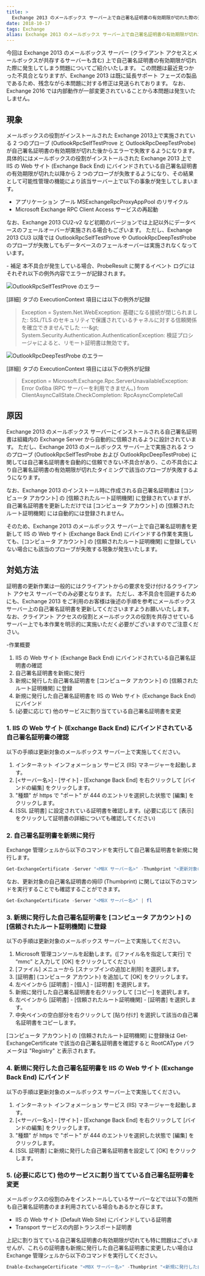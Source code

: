 ```yaml
---
title: >
  Exchange 2013 のメールボックス サーバー上で自己署名証明書の有効期限が切れた際の注意点
date: 2018-10-17
tags: Exchange
alias: Exchange 2013 のメールボックス サーバー上で自己署名証明書の有効期限が切れた際の注意点/index.html
---
```

今回は Exchange 2013 のメールボックス サーバー (クライアント アクセスとメールボックスが共存するサーバーも含む) 上で自己署名証明書の有効期限が切れた際に発生してしまう問題についてご紹介いたします。
この問題は最近見つかった不具合となりますが、Exchange 2013 は既に延長サポート フェーズの製品であるため、残念ながら本問題に対する修正は見送られております。
なお、Exchange 2016 では内部動作が一部変更されていることから本問題は発生いたしません。

## 現象
メールボックスの役割がインストールされた Exchange 2013上で実施されている 2 つのプローブ (OutlookRpcSelfTestProve と OutlookRpcDeepTestProbe) が自己署名証明書の有効期限が切れた後からエラーで失敗するようになります。 具体的にはメールボックスの役割がインストールされた Exchange 2013 上で IIS の Web サイト (Exchange Back End) にバインドされている自己署名証明書の有効期限が切れた以降から 2 つのプローブが失敗するようになり、その結果として可能性管理の機能により該当サーバー上で以下の事象が発生してしまいます。

- アプリケーション プール MSExchangeRpcProxyAppPool のリサイクル
- Microsoft Exchange RPC Client Access サービスの再起動

なお、Exchange 2013 CU2-v2 など初期のバージョンでは上記以外にデータベースのフェールオーバーが実施される場合もございます。
ただし、Exchange 2013 CU3 以降では OutlookRpcSelfTestProve や OutlookRpcDeepTestProbe のプローブが失敗してもデータベースのフェールオーバーは実施されなくなっています。

\- 補足
本不具合が発生している場合、ProbeResult に関するイベント ログにはそれぞれ以下の例外内容でエラーが記録されます。

![OutlookRpcSelfTestProve のエラー](OutlookRpcSelfTestProbe.png)

[詳細] タブの ExecutionContext 項目には以下の例外が記録

>Exception = System.Net.WebException: 基礎になる接続が閉じられました: SSL/TLS のセキュリティで保護されているチャネルに対する信頼関係を確立できませんでした ---&amp;gt; System.Security.Authentication.AuthenticationException: 検証プロシージャによると、リモート証明書は無効です。

![ OutlookRpcDeepTestProbe のエラー](OutlookRpcDeepTestProbe.png)

[詳細] タブの ExecutionContext 項目には以下の例外が記録

>Exception = Microsoft.Exchange.Rpc.ServerUnavailableException: Error 0x6ba (RPC サーバーを利用できません。) from ClientAsyncCallState.CheckCompletion: RpcAsyncCompleteCall

## 原因
Exchange 2013 のメールボックス サーバーにインストールされる自己署名証明書は組織内の Exchange Server から自動的に信頼されるように設計されています。 ただし、Exchange 2013 のメールボックス サーバー上で実施される 2 つのプローブ (OutlookRpcSelfTestProbe および OutlookRpcDeepTestProbe) に関しては自己署名証明書を自動的に信頼できない不具合があり、この不具合により自己署名証明書の有効期限が切れたタイミングで該当のプローブが失敗するようになります。

なお、Exchange 2013 のインストール時に作成される自己署名証明書は [コンピュータ アカウント] の [信頼されたルート証明機関] に登録されていますが、自己署名証明書を更新しただけでは [コンピュータ アカウント] の [信頼されたルート証明機関] には自動的には登録されません。

そのため、Exchange 2013 のメールボックス サーバー上で自己署名証明書を更新して IIS の Web サイト (Exchange Back End) にバインドする作業を実施しても、[コンピュータ アカウント] の [信頼されたルート証明機関] に登録していない場合にも該当のプローブが失敗する現象が発生いたします。

## 対処方法
証明書の更新作業は一般的にはクライアントからの要求を受け付けるクライアント アクセス サーバーでのみ必要となります。 ただし、本不具合を回避するためにも、Exchange 2013 をご利用のお客様は後述の手順を参考にメールボックス サーバー上の自己署名証明書を更新してくださいますようお願いいたします。 なお、クライアント アクセスの役割とメールボックスの役割を共存させているサーバー上でも本作業を明示的に実施いただく必要がございますのでご注意ください。

\-作業概要
1. IIS の Web サイト (Exchange Back End) にバインドされている自己署名証明書の確認
2. 自己署名証明書を新規に発行
3. 新規に発行した自己署名証明書を [コンピュータ アカウント] の [信頼されたルート証明機関] に登録
4. 新規に発行した自己署名証明書を IIS の Web サイト (Exchange Back End) にバインド
5. (必要に応じて) 他のサービスに割り当てている自己署名証明書を変更

### 1. IIS の Web サイト (Exchange Back End) にバインドされている自己署名証明書の確認
以下の手順は更新対象のメールボックス サーバー上で実施してください。

1. インターネット インフォメーション サービス (IIS) マネージャーを起動します。
2. [<サーバー名>] - [サイト] - [Exchange Back End] を右クリックして [バインドの編集] をクリックします。
3. "種類" が https で "ポート" が 444 のエントリを選択した状態で [編集] をクリックします。
4. [SSL 証明書] に設定されている証明書を確認します。(必要に応じて [表示] をクリックして証明書の詳細についても確認してください)

### 2. 自己署名証明書を新規に発行
Exchange 管理シェルから以下のコマンドを実行して自己署名証明書を新規に発行します。

```PowerShell
Get-ExchangeCertificate -Server "<MBX サーバー名>" -Thumbprint "<更新対象の自己署名証明書の拇印>" | New-ExchangeCertificate -Server "<MBX サーバー名>" -Service None
```

なお、更新対象の自己署名証明書の拇印 (Thumbprint) に関しては以下のコマンドを実行することでも確認することができます。

```PowerShell
Get-ExchangeCertificate -Server "<MBX サーバー名>" | fl
```


### 3. 新規に発行した自己署名証明書を [コンピュータ アカウント] の [信頼されたルート証明機関] に登録
以下の手順は更新対象のメールボックス サーバー上で実施してください。

1. Microsoft 管理コンソールを起動します。([ファイル名を指定して実行] で “mmc” と入力して [OK] をクリックしてください)
2. [ファイル] メニューから [スナップインの追加と削除] を選択します。
3. [証明書] (コンピュータ アカウント) を追加して [OK] をクリックします。
4. 左ペインから [証明書] - [個人] - [証明書] を選択します。
5. 新規に発行した自己署名証明書を右クリックして [コピー] を選択します。
6. 左ペインから [証明書] - [信頼されたルート証明機関] - [証明書] を選択します。
7. 中央ペインの空白部分を右クリックして [貼り付け] を選択して該当の自己署名証明書をコピーします。

[コンピュータ アカウント] の [信頼されたルート証明機関] に登録後は Get-ExchangeCertificate で該当の自己署名証明書を確認すると RootCAType パラメータは "Registry" と表示されます。


### 4. 新規に発行した自己署名証明書を IIS の Web サイト (Exchange Back End) にバインド
以下の手順は更新対象のメールボックス サーバー上で実施してください。

1. インターネット インフォメーション サービス (IIS) マネージャーを起動します。
2. [<サーバー名>] - [サイト] - [Exchange Back End] を右クリックして [バインドの編集] をクリックします。
3. "種類" が https で "ポート" が 444 のエントリを選択した状態で [編集] をクリックします。
4. [SSL 証明書] に新規に発行した自己署名証明書を設定して [OK] をクリックします。

### 5. (必要に応じて) 他のサービスに割り当てている自己署名証明書を変更
メールボックスの役割のみをインストールしているサーバーなどでは以下の箇所も自己署名証明書のまま利用されている場合もあるかと存じます。

- IIS の Web サイト (Default Web Site) にバインドしている証明書
- Transport サービスの内部トランスポート証明書

上記に割り当てている自己署名証明書の有効期限が切れても特に問題はございませんが、これらの証明書も新規に発行した自己署名証明書に変更したい場合は Exchange 管理シェルから以下のコマンドを実行してください。

```PowerShell
Enable-ExchangeCertificate "<MBX サーバー名>" -Thumbprint "<新規に発行した自己署名証明書の拇印>" -Service IIS,SMTP
```